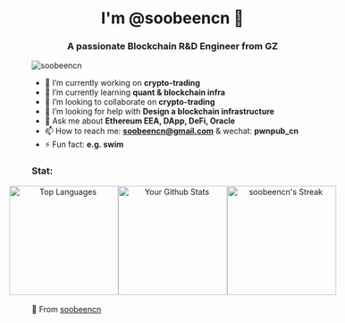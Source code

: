 <!-- <div align="center">
  <img src="http://120.78.8.26:4000" alt="Banner that represents you or your interests.">
</div> -->

<h1 align="center">I'm @soobeencn 👋</h1>
<h3 align="center">A passionate Blockchain R&D Engineer from GZ</h3>
<p align="left"> <img src="https://komarev.com/ghpvc/?username=soobeencn&label=Profile%20views&color=0e75b6&style=flat" alt="soobeencn" /> </p>

- 🔭 I’m currently working on **crypto-trading**
- 🌱 I’m currently learning **quant & blockchain infra**
- 👯 I’m looking to collaborate on **crypto-trading**
- 🤔 I’m looking for help with **Design a blockchain infrastructure**
- 💬 Ask me about **Ethereum EEA, DApp, DeFi, Oracle**
- 📫 How to reach me: **soobeencn@gmail.com** & wechat: **pwnpub_cn**
- ⚡ Fun fact: **e.g. swim**
<h3 align="left">Stat:</h3>
<div align="center" style="display: flex; justify-content: center; align-items: center;">
  <img src="https://github-readme-stats.vercel.app/api/top-langs/?username=soobeencn&hide=javascript,html,css,Batchfile,Makefile,Kotlin" alt="Top Languages" height="195">
  <img src="https://github-readme-stats.vercel.app/api?username=soobeencn&show_icons=true" alt="Your Github Stats" height="195">
  <img src="https://github-readme-streak-stats.herokuapp.com/?user=soobeencn&" alt="soobeencn's Streak" height="195">
</div>
<br>
🌟 From <a href="https://github.com/soobeencn">soobeencn</a>





